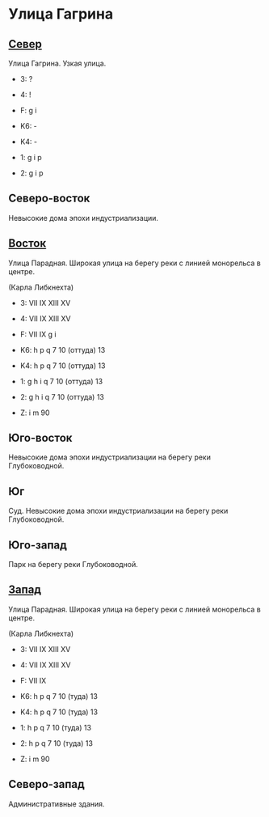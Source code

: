# Улица Гагрина

## [Север](./510105.md)

Улица Гагрина.
Узкая улица.

* 3:    ?
* 4:    !
* F:    g   i

* K6:   -
* K4:   -
* 1:    g   i   p
* 2:    g   i   p

## Северо-восток

Невысокие дома эпохи индустриализации.

## [Восток](./10515125.md)

Улица Парадная.
Широкая улица на берегу реки с линией монорельса в центре.

(Карла Либкнехта)

* 3:    VII IX  XIII    XV
* 4:    VII IX  XIII    XV
* F:    VII IX
        g   i

* K6:   h   p   q
        7   10 (оттуда) 13
* K4:   h   p   q
        7   10 (оттуда) 13
* 1:    g   h   i   q
        7   10 (оттуда) 13
* 2:    g   h   i   q
        7   10 (оттуда) 13

* Z:    i   m
        90

## Юго-восток

Невысокие дома эпохи индустриализации на берегу реки Глубоководной.

## Юг

Суд.
Невысокие дома эпохи индустриализации на берегу реки Глубоководной.

## Юго-запад

Парк на берегу реки Глубоководной.

## [Запад](./10500125.md)

Улица Парадная.
Широкая улица на берегу реки с линией монорельса в центре.

(Карла Либкнехта)

* 3:    VII IX  XIII    XV
* 4:    VII IX  XIII    XV
* F:    VII IX

* K6:   h   p   q
        7   10 (туда)   13
* K4:   h   p   q
        7   10 (туда)   13
* 1:    h   p   q
        7   10 (туда)   13
* 2:    h   p   q
        7   10 (туда)   13

* Z:    i   m
        90

## Северо-запад

Административные здания.
